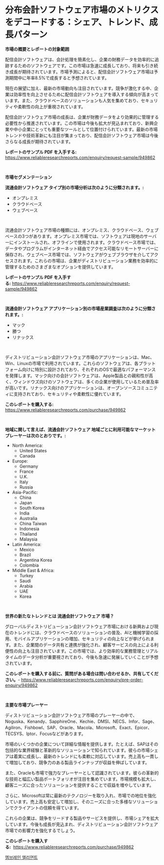 <p><h1>分布会計ソフトウェア市場のメトリクスをデコードする：シェア、トレンド、成長パターン</h1></p><p><strong>市場の概要とレポートの対象範囲</strong></p>
<p><p>配信会計ソフトウェアは、会計処理を簡素化し、企業の財務データを効率的に追跡するためのソフトウェアです。この市場は急速に成長しており、将来も引き続き成長が期待されています。市場予測によると、配信会計ソフトウェア市場は予測期間中に年率8.5%で成長すると予想されています。</p><p>現在の展望に加え、最新の市場動向も注目されています。競争が激化する中、企業は効率性を向上させるために配信会計ソフトウェアを導入する傾向が高まっています。また、クラウドベースのソリューションも人気を集めており、セキュリティや柔軟性の向上が重視されています。</p><p>配信会計ソフトウェア市場の成長は、企業が財務データをより効果的に管理する必要性から推進されています。この市場は今後も拡大が見込まれており、新興企業や中小企業にとっても重要なツールとして位置付けられています。最新の市場トレンドや技術革新にも注目が集まっており、配信会計ソフトウェア市場は今後さらなる成長が期待されています。</p></p>
<p><strong>レポートのサンプル PDF を入手する:</strong> <a href="https://www.reliableresearchreports.com/enquiry/request-sample/949862">https://www.reliableresearchreports.com/enquiry/request-sample/949862</a></p>
<p>&nbsp;</p>
<p><strong>市場セグメンテーション</strong></p>
<p><strong>流通会計ソフトウェア タイプ別の市場分析は次のように分類されます。:</strong></p>
<p><ul><li>オンプレミス</li><li>クラウドベース</li><li>ウェブベース</li></ul></p>
<p>&nbsp;</p>
<p><p>流通会計ソフトウェア市場の種類には、オンプレミス、クラウドベース、ウェブベースの3つがあります。オンプレミス市場では、ソフトウェアは現地のサーバーにインストールされ、オフラインで使用されます。クラウドベース市場では、データやプログラムがインターネット経由でアクセス可能なリモートサーバーに保存され、ウェブベース市場では、ソフトウェアがウェブブラウザを介してアクセスされます。これらの市場は、企業がディストリビューション業務を効率的に管理するためのさまざまなオプションを提供しています。</p></p>
<p><strong>レポートのサンプル PDF を入手する:</strong>&nbsp;<a href="https://www.reliableresearchreports.com/enquiry/request-sample/949862">https://www.reliableresearchreports.com/enquiry/request-sample/949862</a></p>
<p>&nbsp;</p>
<p><strong> 流通会計ソフトウェア アプリケーション別の市場産業調査は次のように分類されます。:</strong></p>
<p><ul><li>マック</li><li>勝つ</li><li>リナックス</li></ul></p>
<p>&nbsp;</p>
<p><p>ディストリビューション会計ソフトウェア市場のアプリケーションは、Mac、Win、Linuxの市場で利用されています。これらのソフトウェアは、各プラットフォーム向けに特別に設計されており、それぞれのOSで最適なパフォーマンスを発揮します。マック向けの会計ソフトウェアは、Apple製品との親和性が高く、ウィンドウズ向けのソフトウェアは、多くの企業が使用しているため普及率が高いです。リナックス向けのアプリケーションは、オープンソースコミュニティに支持されており、セキュリティや柔軟性に優れています。</p></p>
<p><strong>このレポートを購入する:</strong>&nbsp; <a href="https://www.reliableresearchreports.com/purchase/949862">https://www.reliableresearchreports.com/purchase/949862</a></p>
<p>&nbsp;</p>
<p><strong>地域に関して言えば、流通会計ソフトウェア 地域ごとに利用可能なマーケットプレーヤーは次のとおりです。:</strong></p>
<p><ul>
    <li>
        North America:
        <ul>
            <li>United States</li>
            <li>Canada</li>
        </ul>
    </li>
    <li>
        Europe:
        <ul>
            <li>Germany</li>
            <li>France</li>
            <li>U.K.</li>
            <li>Italy</li>
            <li>Russia</li>
        </ul>
    </li>
    <li>
        Asia-Pacific:
        <ul>
            <li>China</li>
            <li>Japan</li>
            <li>South Korea</li>
            <li>India</li>
            <li>Australia</li>
            <li>China Taiwan</li>
            <li>Indonesia</li>
            <li>Thailand</li>
            <li>Malaysia</li>
        </ul>
    </li>
    <li>
        Latin America:
        <ul>
            <li>Mexico</li>
            <li>Brazil</li>
            <li>Argentina Korea</li>
            <li>Colombia</li>
        </ul>
    </li>
    <li>
        Middle East & Africa:
        <ul>
            <li>Turkey</li>
            <li>Saudi</li>
            <li>Arabia</li>
            <li>UAE</li>
            <li>Korea</li>
        </ul>
    </li>
    </ul></p>
<p>&nbsp;</p>
<p><strong>世界の新たなトレンドとは 流通会計ソフトウェア 市場？</strong></p>
<p><p>グローバルディストリビューション会計ソフトウェア市場における新興および現在のトレンドには、クラウドベースのソリューションの普及、AIと機械学習の採用、モバイルアプリケーションの増加、セキュリティの向上などが挙げられます。また、企業間のデータ共有と連携が強化され、顧客サービスの向上による利便性の向上も注目されています。この市場では、より効率的な業務管理とリアルタイムのデータ分析が重要視されており、今後も急速に発展していくことが予想されています。</p></p>
<p><strong>このレポートを購入する前に、質問がある場合は問い合わせるか、共有してください。</strong>- <a href="https://www.reliableresearchreports.com/enquiry/pre-order-enquiry/949862">https://www.reliableresearchreports.com/enquiry/pre-order-enquiry/949862</a></p>
<p>&nbsp;</p>
<p><strong>主要な市場プレーヤー</strong></p>
<p><p>ディストリビューション会計ソフトウェア市場のプレーヤーの中で、Noguska、Kenandy、SapphireOne、Kechie、DMSI、NECS、Infor、Sage、Agiliron、Fishbowl、SAP、Oracle、Macola、Microsoft、Exact、Epicor、TECSYS、Iptor、Focusなどがあります。</p><p>市場のいくつかの企業について詳細な情報を提供します。たとえば、SAPはその包括的な業界経験と革新的なソリューションで知られています。彼らの市場シェアは着実に成長し、最新のトレンドにも柔軟に対応しています。売上高も一貫して増加しており、競争力のある製品ラインナップが収益を伸ばしています。</p><p>また、Oracleも市場で強力なプレーヤーとして認識されています。彼らの革新的な技術と幅広い製品ポートフォリオが注目を集めています。市場規模も拡大し、顧客ニーズに合ったソリューションを提供することで収益を増やしています。</p><p>さらに、Microsoftは常に最新のテクノロジーを取り入れ、市場での地位を強化しています。売上高も安定して増加し、そのニーズに合った多様なソリューションでクライアントの信頼を得ています。</p><p>これらの企業は、競争をリードする製品やサービスを提供し、市場シェアを拡大しています。今後も成長が見込まれ、ディストリビューション会計ソフトウェア市場での影響力を強化するでしょう。</p></p>
<p><strong>このレポートを購入する:</strong>&nbsp;&nbsp;<a href="https://www.reliableresearchreports.com/purchase/949862">https://www.reliableresearchreports.com/purchase/949862</a></p>
<p><p><a href="https://github.com/iansanftyord09878/Market-Research-Report-List-1/blob/main/72581638634.md">멤브레인 엘리먼트</a></p></p>